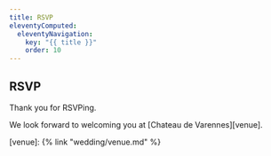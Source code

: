 ```yaml
---
title: RSVP
eleventyComputed:
  eleventyNavigation:
    key: "{{ title }}"
    order: 10
---
```

## RSVP

Thank you for RSVPing.

We look forward to welcoming you at [Chateau de Varennes][venue].

[venue]: {% link "wedding/venue.md" %}

<!-- excerpt -->
